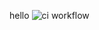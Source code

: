 hello
![ci workflow](https://github.com/bohdanbohiv/social-network-webapp/blob/master/.github/workflows/main.yml/badge.svg)

